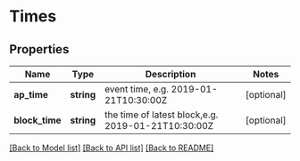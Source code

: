 # Times

## Properties
Name | Type | Description | Notes
------------ | ------------- | ------------- | -------------
**ap_time** | **string** | event time, e.g. 2019-01-21T10:30:00Z | [optional] 
**block_time** | **string** | the time of latest block,e.g. 2019-01-21T10:30:00Z | [optional] 

[[Back to Model list]](../../README.md#documentation-for-models) [[Back to API list]](../../README.md#documentation-for-api-endpoints) [[Back to README]](../../README.md)

